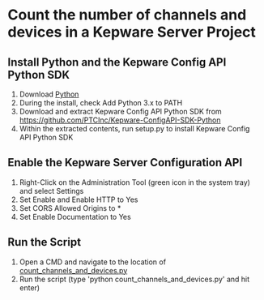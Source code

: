 # Count the number of channels and devices in a Kepware Server Project

## Install Python and the Kepware Config API Python SDK

1. Download [Python](https://www.python.org/downloads/)
2. During the install, check Add Python 3.x to PATH
3. Download and extract Kepware Config API Python SDK from https://github.com/PTCInc/Kepware-ConfigAPI-SDK-Python
4. Within the extracted contents, run setup.py to install Kepware Config API Python SDK

## Enable the Kepware Server Configuration API

1. Right-Click on the Administration Tool (green icon in the system tray) and select Settings
2. Set Enable and Enable HTTP to Yes
3. Set CORS Allowed Origins to *
4. Set Enable Documentation to Yes

## Run the Script

1. Open a CMD and navigate to the location of [count_channels_and_devices.py](count_channels_and_devices.py)
2. Run the script (type 'python count_channels_and_devices.py' and hit enter)
